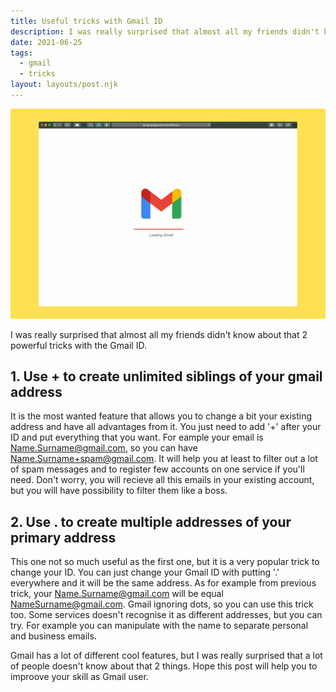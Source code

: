 ```yaml
---
title: Useful tricks with Gmail ID
description: I was really surprised that almost all my friends didn't know about that 2 powerful tricks with the Gmail ID.
date: 2021-06-25
tags:
  - gmail
  - tricks
layout: layouts/post.njk
---
```

![Gmail image by Solen Feyissa](gmail-tricks.jpg)

I was really surprised that almost all my friends didn't know about that 2 powerful tricks with the Gmail ID.

## 1. Use + to create unlimited siblings of your gmail address

It is the most wanted feature that allows you to change a bit your existing address and have all advantages from it. You just need to add '+' after your ID and put everything that you want. For eample your email is Name.Surname@gmail.com, so you can have Name.Surname+spam@gmail.com. It will help you at least to filter out a lot of spam messages and to register few accounts on one service if you'll need. Don't worry, you will recieve all this emails in your existing account, but you will have possibility to filter them like a boss.

## 2. Use . to create multiple addresses of your primary address

This one not so much useful as the first one, but it is a very popular trick to change your ID. You can just change your Gmail ID with putting '.' everywhere and it will be the same address. As for example from previous trick, your Name.Surname@gmail.com will be equal NameSurname@gmail.com. Gmail ignoring dots, so you can use this trick too. Some services doesn't recognise it as different addresses, but you can try. For example you can manipulate with the name to separate personal and business emails.

Gmail has a lot of different cool features, but I was really surprised that a lot of people doesn't know about that 2 things. Hope this post will help you to improove your skill as Gmail user.